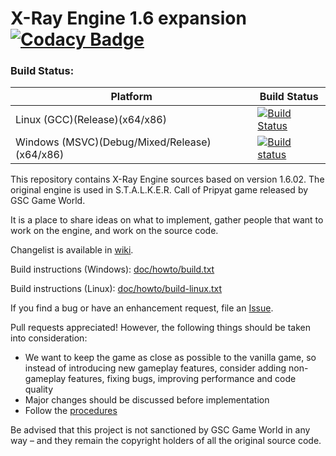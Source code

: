 X-Ray Engine 1.6 expansion [![Codacy Badge](https://api.codacy.com/project/badge/Grade/40d84a83b38147c49b4e66705c47a16a)](https://www.codacy.com/app/OpenXRay/xray-16?utm_source=github.com&amp;utm_medium=referral&amp;utm_content=OpenXRay/xray-16&amp;utm_campaign=Badge_Grade)
==========================

### Build Status:

|Platform|Build Status|
|--------|------|
| Linux (GCC)(Release)(x64/x86) |[![Build Status](https://api.travis-ci.org/q4a/xray-16.svg?branch=linux)](https://travis-ci.org/q4a/xray-16)|
| Windows (MSVC)(Debug/Mixed/Release)(x64/x86) |[![Build status](https://ci.appveyor.com/api/projects/status/beb4c2xtyru4galx/branch/linux?svg=true)](https://ci.appveyor.com/project/q4a/xray-16)|

This repository contains X-Ray Engine sources based on version 1.6.02.
The original engine is used in S.T.A.L.K.E.R. Call of Pripyat game released by GSC Game World.

It is a place to share ideas on what to implement, gather people that want to work on the engine,
and work on the source code.

Changelist is available in [wiki](https://github.com/OpenXRay/xray-16/wiki/Changes).

Build instructions (Windows): [doc/howto/build.txt](doc/howto/build.txt)

Build instructions (Linux): [doc/howto/build-linux.txt](doc/howto/build-linux.txt)

If you find a bug or have an enhancement request, file an [Issue](https://github.com/openxray/xray-16/issues).

Pull requests appreciated! However, the following things should be taken into consideration:
* We want to keep the game as close as possible to the vanilla game, so instead of introducing new gameplay features,
  consider adding non-gameplay features, fixing bugs, improving performance and code quality
* Major changes should be discussed before implementation
* Follow the [procedures](doc/procedure)

Be advised that this project is not sanctioned by GSC Game World in any way – and they remain the copyright holders
of all the original source code.
